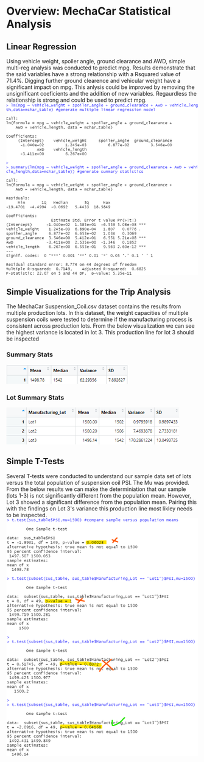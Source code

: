 # Overview: MechaCar Statistical Analysis 

## Linear Regression
Using vehicle weight, spoiler angle, ground clearance and AWD, simple multi-reg analysis was conducted to predict mpg. Results demonstrate that the said variables have a strong relationship with a Rsquared value of 71.4%. Digging further ground clearence and vehicular weight have a significant impact on mpg.  This anlysis could be improved by removing the unsignificant coeficients and the addition of new variables.  Regaurdless the relationship is strong and could be used to predict mpg.    
![](Resources/multi_reg.png)

## Simple Visualizations for the Trip Analysis
The MechaCar Suspension_Coil.csv dataset contains the results from multiple production lots. In this dataset, the weight capacities of multiple suspension coils were tested to determine if the manufacturing process is consistent across production lots.  From the below visualization we can see the highest variance is located in lot 3.  This production line for lot 3 should be inspected
### Summary Stats
![](Resources/total_summary_viz_table.png)
### Lot Summary Stats
![](Resources/lot_summary_viz_table.png)
## Simple T-Tests
Several T-tests were conducted to understand our sample data set of lots versus the total population of suspension coil PSI.  The Mu was provided. 
From the below results we can make the determiniation that our sample (lots 1-3) is not significantly different from the population mean. However, Lot 3 showed a significant difference from the population mean.  Pairing this with the findings on Lot 3's variance this production line most likley needs to be inspected. 
![](Resources/T_Tests.png)
